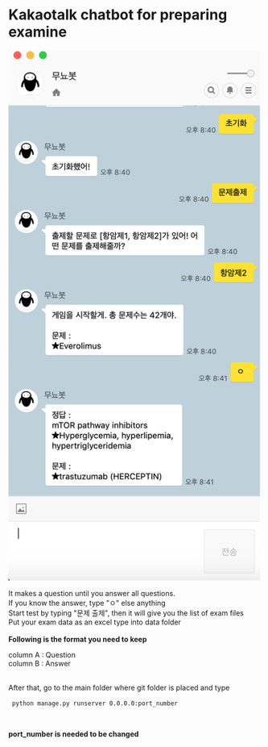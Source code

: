 Kakaotalk chatbot for preparing examine
=======================================

<img src="screenshot.png" alt="drawing" width="500"/>

It makes a question until you answer all questions.
<br />
If you know the answer, type "ㅇ" else anything
<br />
Start test by typing "문제 출제", then it will give you the list of exam files
<br />
Put your exam data as an excel type into data folder
<br />
<br />
**Following is the format you need to keep**

column A : Question
<br />
column B : Answer

<br />
After that, go to the main folder where git folder is placed and type

<pre><code> python manage.py runserver 0.0.0.0:port_number </code></pre>
<br />

__port_number is needed to be changed__



